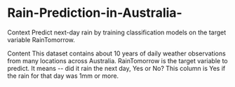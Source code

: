 # Rain-Prediction-in-Australia-


Context 
Predict next-day rain by training classification models on the target variable RainTomorrow. 


Content 
This dataset contains about 10 years of daily weather observations from many locations across Australia. RainTomorrow is the target variable to predict. It means -- did it rain the next day, Yes or No? This column is Yes if the rain for that day was 1mm or more.
